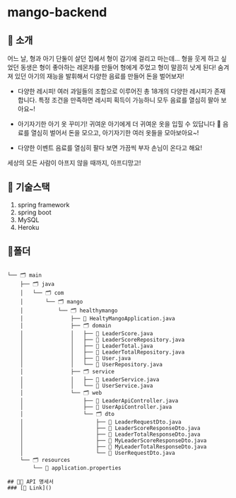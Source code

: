 # mango-backend
 
## 🥰 소개
어느 날, 형과 아기 단둘이 살던 집에서 형이 감기에 걸리고 마는데... 형을 웃게 하고 싶었던 동생은 형이 좋아하는 레몬차를 만들어 형에게 주었고 형이 말끔히 낫게 된다! 숨겨져 있던 아기의 재능을 발휘해서 다양한 음료를 만들어 돈을 벌어보자!

- 다양한 레시피!
여러 과일들의 조합으로 이루어진 총 18개의 다양한 레시피가 존재합니다. 특정 조건을 만족하면 레시피 획득이 가능하니 모두 음료를 열심히 팔아 보아요~!

- 아기자기한 아기 옷 꾸미기!
귀여운 아기에게 더 귀여운 옷을 입힐 수 있답니다 🥺 음료를 열심히 벌어서 돈을 모으고, 아기자기한 여러 옷들을 모아보아요~!

- 다양한 이벤트
음료를 열심히 팔다 보면 가끔씩 부자 손님이 온다고 해요!

세상의 모든 사람이 아프지 않을 때까지, 아프디망고!

## 👊 기술스택
1. spring framework
2. spring boot
3. MySQL
4. Heroku

## 👾폴더 
<pre>
<code>
└── 🗂 main
    ├── 🗂 java
    │   └── 🗂 com
    │       └── 🗂 mango
    │           └── 🗂 healthymango
    │               ├── 📑 HealtyMangoApplication.java
    │               ├── 🗂 domain
    │               │   ├── 📑 LeaderScore.java
    │               │   ├── 📑 LeaderScoreRepository.java
    │               │   ├── 📑 LeaderTotal.java
    │               │   ├── 📑 LeaderTotalRepository.java
    │               │   ├── 📑 User.java
    │               │   └── 📑 UserRepository.java
    │               ├── 🗂 service
    │               │   ├── 📑 LeaderService.java
    │               │   └── 📑 UserService.java
    │               └── 🗂 web
    │                   ├── 📑 LeaderApiController.java
    │                   ├── 📑 UserApiController.java
    │                   └── 🗂 dto
    │                       ├── 📑 LeaderRequestDto.java
    │                       ├── 📑 LeaderScoreResponseDto.java
    │                       ├── 📑 LeaderTotalResponseDto.java
    │                       ├── 📑 MyLeaderScoreResponseDto.java
    │                       ├── 📑 MyLeaderTotalResponseDto.java
    │                       └── 📑 UserRequestDto.java
    └── 🗂 resources
        └── 📑 application.properties
        
## 👩‍💻 API 명세서
### [🔗 Link]()

